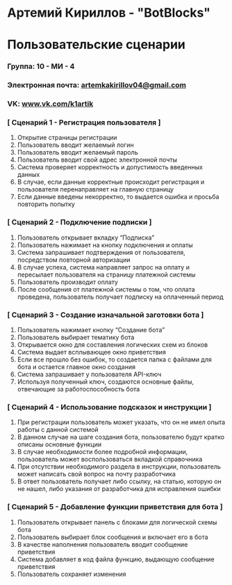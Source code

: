 # Артемий Кириллов - "BotBlocks"
# Пользовательские сценарии

### Группа: 10 - МИ - 4
### Электронная почта: artemkakirillov04@gmail.com
### VK: www.vk.com/k1artik


### [ Сценарий 1 - Регистрация пользователя ]

1. Открытие страницы регистрации
2. Пользователь вводит желаемый логин
3. Пользователь вводит желаемый пароль
4. Пользователь вводит свой адрес электронной почты
5. Система проверяет корректность и допустимость введенных данных
6. В случае, если данные корректные происходит регистрация и пользователя перенаправляет на главную страницу
7. Если данные введены некорректно, то выдается ошибка и просьба повторить попытку

### [ Сценарий 2 - Подключение подписки ]

1. Пользователь открывает вкладку “Подписка”
2. Пользователь нажимает на кнопку подключения и оплаты
3. Система запрашивает подтверждения от пользователя, посредством повторной авторизации
4. В случае успеха, система направляет запрос на оплату и пересылает пользователя на страницу платежной системы
5. Пользователь производит оплату
6. После сообщения от платежной системы о том, что оплата проведена, пользователь получает подписку на оплаченный период


### [ Сценарий 3 - Создание изначальной заготовки бота ]

1. Пользователь нажимает кнопку “Создание бота”
2. Пользователь выбирает тематику бота
3. Открывается окно для составления логических схем из блоков
4. Система выдает всплывающее окно приветствия
5. Если все прошло без ошибок, то создается папка с файлами для бота и остается главное окно создания
6. Система запрашивает у пользователя API-ключ
7. Используя полученный ключ, создаются основные файлы, отвечающие за работоспособность бота


### [ Сценарий 4 - Использование подсказок и инструкции ]

1. При регистрации пользователь может указать, что он не имел опыта работы с данной системой
2. В данном случае на шаге создания бота, пользователю будут кратко описаны основные функции
3. В случае необходимости более подробной информации, пользователь может воспользоваться вкладкой справочника
4. При отсутствии необходимого раздела в инструкции, пользователь может написать свой вопрос на почту разработчика
5. В ответ пользователь получает либо ссылку, на статью, которую он не нашел, либо указания от разработчика для исправления ошибки

### [ Сценарий 5 - Добавление функции приветствия для бота ]

1. Пользователь открывает панель с блоками для логической схемы бота
2. Пользователь выбирает блок сообщения и включает его в бота
3. В качестве наполнения пользователь вводит сообщение приветствия
4. Система добавляет в код файла функцию, выдающую сообщение приветствия
5. Пользователь сохраняет изменения

